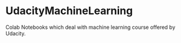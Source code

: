# UdacityMachineLearning
Colab Notebooks which deal with machine learning course offered by Udacity.
